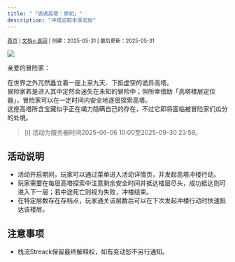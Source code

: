 ```yaml
---
title: "「诡谲高塔：原初」"
description: "冲塔迎取丰厚奖励"
---
```

<small id="old_menu"><a href="/Streack/">首页</a> | <a href="/Streack/doc/">文档</a></small><small><a href="../../">←返回</a> |
 创建：2025-05-31 | 最后更新：2025-05-31</small><br>

![]( "活动文章头图")

亲爱的冒险家：

在世界之外兀然矗立着一座上至九天、下抵虚空的诡异高塔。<br>
冒险家若是进入其中定然会迷失在未知的冒险中；但所幸借助「高塔楼层定位器」，冒险家可以在一定时间内安全地逐层探索高塔。<br>
这座高塔所含宝藏似乎正在竭力隐瞒自己的存在，不过它即将面临被冒险家们瓜分的处境。

> [i] 活动为服务器时间2025-06-06 10:00至2025-09-30 23:59。

## 活动说明

* 活动开启期间，玩家可以通过菜单进入活动详情页，并发起高塔冲楼行动。
* 玩家需要在每层高塔探索中注意剩余安全时间并抵达楼层尽头，成功抵达则可进入下一层；若中途死亡则视为失败，冲楼结束。
* 在特定层数存在存档点，玩家通关该层数后可以在下次发起冲楼行动时快速抵达该楼层。

## 注意事项

* 栈流Streack保留最终解释权，如有变动恕不另行通知。

<script src="https://rs.kdxiaoyi.top/res/scripts/js/sober@1.0.6.min.js"></script><script src="https://kdxiaoyi.top/Streack/page/js/pmd.js"></script><script src="https://rs.kdxiaoyi.top/res/scripts/js/pmd-reRender.min.js"></script>